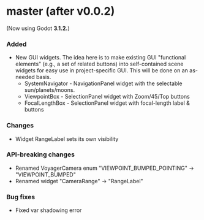 # master (after v0.0.2)
(Now using Godot **3.1.2.**)

### Added
* New GUI widgets. The idea here is to make existing GUI "functional elements" (e.g., a set of related buttons) into self-contained scene widgets for easy use in project-specific GUI. This will be done on an as-needed basis.
   * SystemNavigator - NavigationPanel widget with the selectable sun/planets/moons.
   * ViewpointBox - SelectionPanel widget with Zoom/45/Top buttons
   * FocalLengthBox - SelectionPanel widget with focal-length label & buttons

### Changes
* Widget RangeLabel sets its own visibility

### API-breaking changes
* Renamed VoyagerCamera enum "VIEWPOINT_BUMPED_POINTING" -> "VIEWPOINT_BUMPED"
* Renamed widget "CameraRange" -> "RangeLabel"

### Bug fixes
* Fixed var shadowing error
